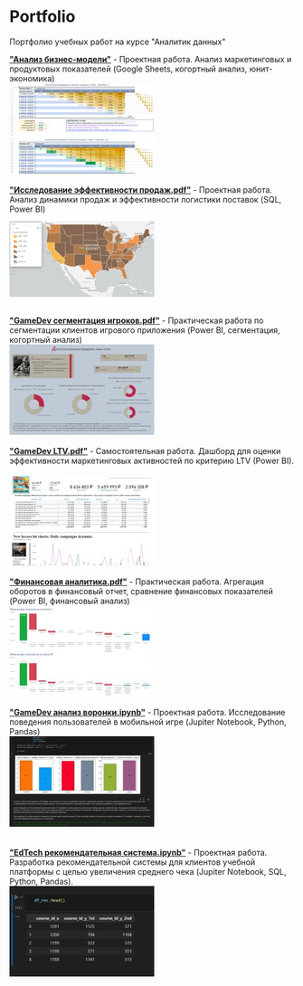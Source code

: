 # Portfolio
Портфолио учебных работ на курсе "Аналитик данных"


<a href="https://docs.google.com/spreadsheets/d/1Jp-ZbCn7x0XfeTK719f4IlE49PCwJcGE926y4H2fmjo/edit?usp=sharing"><b>"Анализ бизнес-модели"</b></a> - Проектная работа. Анализ маркетинговых и продуктовых показателей (Google Sheets, когортный анализ, юнит-экономика)
<br>
    <img src="uecon_icon.jpg"></img><br>
<br>
<a href="Исследование эффективности продаж.pdf"><b>"Исследование эффективности продаж.pdf"</b></a> - Проектная работа. Анализ динамики продаж и эффективности логистики поставок (SQL, Power BI)
<br>
    <img src="se_icon.jpg"></img><br>
<br>
<a href="GameDev сегментация игроков.pdf"><b>"GameDev сегментация игроков.pdf"</b></a> - Практическая работа по сегментации клиентов игрового приложения (Power BI, сегментация, когортный анализ)
<br>
    <img src="gds_icon.jpg"></img><br>
<br>
<a href="GameDev LTV.pdf"><b>"GameDev LTV.pdf"</b></a> - Самостоятельная работа. Дашборд для оценки эффективности маркетинговых активностей по критерию LTV (Power BI).  
<br>
    <img src="gdltv_icon.jpg"></img><br>
<br>
<a href="Финансовая аналитика.pdf"><b>"Финансовая аналитика.pdf"</b></a> - Практическая работа. Агрегация оборотов в финансовый отчет, сравнение финансовых показателей (Power BI, финансовый анализ)
<br>
    <img src="fa_icon.jpg"></img><br>
<br>
<a href="GameDev анализ воронки.ipynb"><b>"GameDev анализ воронки.ipynb"</b></a> - Проектная работа. Исследование поведения пользователей в мобильной игре (Jupiter Notebook, Python, Pandas)
<br>
    <img src="gdfa_icon.jpg"></img><br>
<br>  
<a href="EdTech рекомендательная система.ipynb"><b>"EdTech рекомендательная система.ipynb"</b></a> - Проектная работа. Разработка рекомендательной системы для клиентов учебной платформы с целью увеличения среднего чека (Jupiter Notebook, SQL,  Python, Pandas).
<br>
    <img src="edrs_icon.jpg"></img><br>
<br>

